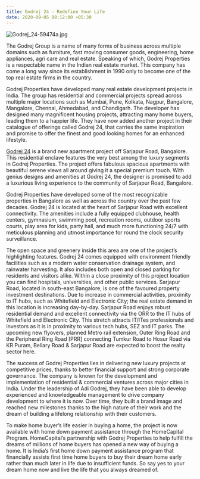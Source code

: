 ```yaml
---
title: Godrej 24 - Redefine Your Life
date: 2020-09-05 08:12:00 +05:30
---
```


![Godrej_24-59474a.jpg](/uploads/Godrej_24-59474a.jpg)



The Godrej Group is a name of many forms of business across multiple domains such as furniture, fast moving consumer goods, engineering, home appliances, agri care and real estate. Speaking of which, Godrej Properties is a respectable name in the Indian real estate market. This company has come a long way since its establishment in 1990 only to become one of the top real estate firms in the country.

Godrej Properties have developed many real estate development projects in India. The group has residential and commercial projects spread across multiple major locations such as Mumbai, Pune, Kolkata, Nagpur, Bangalore, Mangalore, Chennai, Ahmedabad, and Chandigarh. The developer has designed many magnificent housing projects, attracting many home buyers, leading them to a happier life. They have now added another project in their catalogue of offerings called Godrej 24, that carries the same inspiration and promise to offer the finest and good looking homes for an enhanced lifestyle.

[Godrej 24](https://homecapital.in/property/140/godrej-24-bangalore-2-bhk) is a brand new apartment project off Sarjapur Road, Bangalore. This residential enclave features the very best among the luxury segments in Godrej Properties. The project offers fabulous spacious apartments with beautiful serene views all around giving it a special premium touch. With genius designs and amenities at Godrej 24, the designer is promised to add a luxurious living experience to the community of Sarjapur Road, Bangalore.

Godrej Properties have developed some of the most recognizable properties in Bangalore as well as across the country over the past few decades. Godrej 24 is located at the heart of Sarjapur Road with excellent connectivity. The amenities include a fully equipped clubhouse, health centers, gymnasium, swimming pool, recreation rooms, outdoor sports courts, play area for kids, party hall, and much more functioning 24/7 with meticulous planning and utmost importance for round the clock security surveillance.

The open space and greenery inside this area are one of the project’s highlighting features. Godrej 24 comes equipped with environment friendly facilities such as a modern water conservation drainage system, and rainwater harvesting. It also includes both open and closed parking for residents and visitors alike. Within a close proximity of this project location you can find hospitals, universities, and other public services. Sarjapur Road, located in south-east Bangalore, is one of the favoured property investment destinations. Due to increase in commercial activities, proximity to IT hubs, such as Whitefield and Electronic City; the real estate demand in this location is increasing day-by-day. Sarjapur Road enjoys robust residential demand and excellent connectivity via the ORR to the IT hubs of Whitefield and Electronic City. This stretch attracts IT/ITes professionals and investors as it is in proximity to various tech hubs, SEZ and IT parks. The upcoming new flyovers, planned Metro rail extension, Outer Ring Road and the Peripheral Ring Road [PRR] connecting Tumkur Road to Hosur Road via KR Puram, Bellary Road & Sarjapur Road are expected to boost the realty sector here.

The success of Godrej Properties lies in delivering new luxury projects at competitive prices, thanks to better financial support and strong corporate governance. The company is known for the development and implementation of residential & commercial ventures across major cities in India. Under the leadership of Adi Godrej, they have been able to develop experienced and knowledgeable management to drive company development to where it is now. Over time, they built a brand image and reached new milestones thanks to the high nature of their work and the dream of building a lifelong relationship with their customers.

To make home buyer’s life easier in buying a home, the project is now available with home down payment assistance through the HomeCapital Program. HomeCapital’s partnership with Godrej Properties to help fulfill the dreams of millions of home buyers has opened a new way of buying a home. It is India’s first home down payment assistance program that financially assists first time home buyers to buy their dream home early rather than much later in life due to insufficient funds. So say yes to your dream home now and live the life that you always dreamed of.